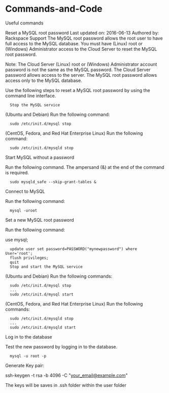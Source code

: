 # Commands-and-Code
Useful commands

Reset a MySQL root password
Last updated on: 2016-06-13 Authored by: Rackspace Support
The MySQL root password allows the root user to have full access to the MySQL database. You must have (Linux) root or (Windows) Administrator access to the Cloud Server to reset the MySQL root password.

Note: The Cloud Server (Linux) root or (Windows) Administrator account password is not the same as the MySQL password. The Cloud Server password allows access to the server. The MySQL root password allows access only to the MySQL database.

Use the following steps to reset a MySQL root password by using the command line interface.

      Stop the MySQL service

(Ubuntu and Debian) Run the following command:

      sudo /etc/init.d/mysql stop
(CentOS, Fedora, and Red Hat Enterprise Linux) Run the following command:

      sudo /etc/init.d/mysqld stop

Start MySQL without a password

Run the following command. The ampersand (&) at the end of the command is required.

      sudo mysqld_safe --skip-grant-tables &
Connect to MySQL

Run the following command:

      mysql -uroot
Set a new MySQL root password

Run the following command:

use mysql;

      update user set password=PASSWORD("mynewpassword") where User='root';
      flush privileges;
      quit
      Stop and start the MySQL service

(Ubuntu and Debian) Run the following commands:

      sudo /etc/init.d/mysql stop
      ...
      sudo /etc/init.d/mysql start
(CentOS, Fedora, and Red Hat Enterprise Linux) Run the following commands:

      sudo /etc/init.d/mysqld stop
      ...
      sudo /etc/init.d/mysqld start
Log in to the database

Test the new password by logging in to the database.
      
      mysql -u root -p
      
Generate Key pair:

ssh-keygen -t rsa -b 4096 -C "your_email@example.com"

The keys will be saves in .ssh folder within the user folder
